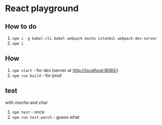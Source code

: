 # React playground

## How to do

1. `npm i -g babel-cli babel webpack mocha istanbul webpack-dev-server`
1. `npm i`

## How

1. `npm start` - for dev (server at [http://localhost:8080/](localhost:8080))
1. `npm run build` - for prod

## test

with *mocha* and *chai*

1. `npm test` - once
1. `npm run test:watch` - guess what

